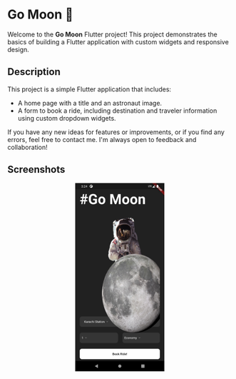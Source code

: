 # Go Moon 🚀

Welcome to the **Go Moon** Flutter project! This project demonstrates the basics of building a Flutter application with custom widgets and responsive design.

## Description

This project is a simple Flutter application that includes:

- A home page with a title and an astronaut image.
- A form to book a ride, including destination and traveler information using custom dropdown widgets.

If you have any new ideas for features or improvements, or if you find any errors, feel free to contact me. I'm always open to feedback and collaboration!

## Screenshots

<p align="center">
  <img src="assets/screen_shots/Screenshot_1721384690.png" alt="Splash Screen" width="200" />
</p>